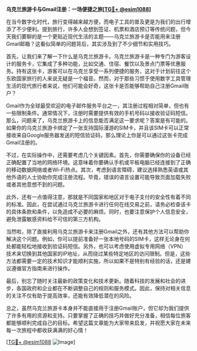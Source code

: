 **乌克兰旅游卡与Gmail注册：一场便捷之旅[[TG💪+ @esim1088](https://t.me/s/esim1088)]**

在当今数字化时代，旅行变得越来越方便，而电子工具的普及更是为我们的出行增添了不少便利。提到旅行，许多人会想到签证、机票和酒店预订等传统问题，但今天我们要聊的是一个更贴近现代生活的主题——乌克兰旅游卡是否能用来注册Gmail邮箱？这看似简单的问题背后，其实涉及到了不少细节和实用技巧。

首先，让我们来了解一下什么是乌克兰旅游卡。乌克兰旅游卡是一种专门为游客设计的服务卡，它集成了多种功能，比如交通、住宿、餐饮以及景点门票等优惠服务。持有这张卡，游客可以在乌克兰享受一系列便捷的服务，这对于计划前往这个东欧国家旅行的人来说无疑是一个福音。然而，对于那些习惯于使用数字工具管理生活的现代旅行者来说，他们可能会好奇，这张卡是否能够帮助自己注册Gmail账户？

Gmail作为全球最受欢迎的电子邮件服务平台之一，其注册过程相对简单，但也有一些限制条件。通常情况下，注册时需要提供有效的手机号码以接收验证码短信。那么，问题来了，乌克兰旅游卡上的信息能否满足这一要求呢？答案是有可能的。如果你的乌克兰旅游卡绑定了一张支持国际漫游的SIM卡，并且该SIM卡可以正常接收来自Google服务器发送的短信验证码，那么理论上你是可以通过这张卡完成Gmail注册的。

不过，在实际操作中，还需要考虑几个关键因素。首先，你需要确保你的设备已经正确配置了当地的网络环境。这意味着你要确认手机或平板电脑已经连接到了正确的移动数据网络或者Wi-Fi热点。其次，考虑到语言障碍，建议选择熟悉英语或其他外语的人士协助你完成注册流程。毕竟，错误的语言设置可能导致页面加载失败或者其他意想不到的问题。

此外，还有一点值得注意，那就是不同国家和地区对于电子支付的安全性有着不同的标准。因此，在尝试通过乌克兰旅游卡进行任何在线交易之前，请务必检查该卡的具体条款和条件，以免造成不必要的麻烦。同时，也要注意保护个人信息安全，避免泄露敏感资料给不可信的第三方机构。

当然啦，除了直接利用乌克兰旅游卡来注册Gmail之外，还有其他方法可以帮助你解决这个问题。例如，你可以提前准备好一张本地号码的SIM卡，这样无论身在何处都能轻松地接收到验证码短信。另外，也可以考虑使用虚拟专用网络（VPN）技术来切换到其他国家的IP地址，从而绕过某些特定地区的访问限制。但是，这些方法都需要一定的技术知识才能顺利实施，所以如果不是特别有经验的话，还是建议遵循官方指南来进行操作。

最后，别忘了随时关注最新的政策变化和技术更新。随着科技的发展和社会的进步，各国政府和企业都在不断调整自己的规则和服务模式。因此，保持对相关信息的关注不仅有助于提高效率，还能有效降低潜在的风险。

总之，虽然乌克兰旅游卡本身并不能直接用于注册Gmail账户，但它却为我们提供了许多有用的资源和支持。只要掌握了正确的技巧并做好充分准备，相信每位旅客都能够顺利完成自己的目标。希望这篇文章能为大家带来启发，并祝愿大家在未来每一次旅程中都收获满满的好心情！

[[TG💪+ @esim1088](https://t.me/s/esim1088) ![Image](https://i.postimg.cc/4NQfJmqS/Snipaste-2025-05-13-00-14-12.png)]